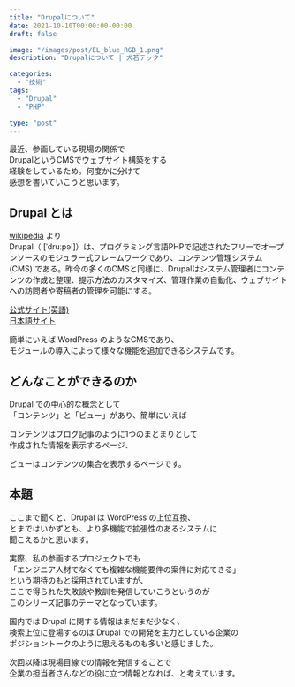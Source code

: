 ```yaml
---
title: "Drupalについて"
date: 2021-10-10T00:00:00-00:00
draft: false

image: "/images/post/EL_blue_RGB_1.png"
description: "Drupalについて | 犬若テック"

categories:
  - "技術"
tags:
  - "Drupal"
  - "PHP"

type: "post"
---
```


最近、参画している現場の関係で  
DrupalというCMSでウェブサイト構築をする  
経験をしているため。何度かに分けて  
感想を書いていこうと思います。

<!--more-->

## Drupal とは
[wikipedia](https://ja.wikipedia.org/wiki/Drupal) より  
Drupal（ [ˈdruːpəl]）は、プログラミング言語PHPで記述されたフリーでオープンソースのモジュラー式フレームワークであり、コンテンツ管理システム (CMS) である。昨今の多くのCMSと同様に、Drupalはシステム管理者にコンテンツの作成と整理、提示方法のカスタマイズ、管理作業の自動化、ウェブサイトへの訪問者や寄稿者の管理を可能にする。

[公式サイト(英語)](https://www.drupal.org/)  
[日本語サイト](http://drupal.jp/)

簡単にいえば WordPress のようなCMSであり、  
モジュールの導入によって様々な機能を追加できるシステムです。

## どんなことができるのか
Drupal での中心的な概念として  
「コンテンツ」と「ビュー」があり、簡単にいえば  

コンテンツはブログ記事のように1つのまとまりとして  
作成された情報を表示するページ、

ビューはコンテンツの集合を表示するページです。

## 本題
ここまで聞くと、Drupal は WordPress の上位互換、  
とまではいかずとも、より多機能で拡張性のあるシステムに  
聞こえるかと思います。

実際、私の参画するプロジェクトでも  
「エンジニア人材でなくても複雑な機能要件の案件に対応できる」  
という期待のもと採用されていますが、  
ここで得られた失敗談や教訓を発信していこうというのが  
このシリーズ記事のテーマとなっています。

国内では Drupal に関する情報はまだまだ少なく、  
検索上位に登場するのは Drupal での開発を主力としている企業の  
ポジショントークのように思えるものも多いと感じました。  

次回以降は現場目線での情報を発信することで  
企業の担当者さんなどの役に立つ情報となれば、と考えています。
